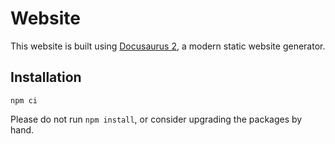 # Website

This website is built using [Docusaurus 2](https://v2.docusaurus.io/), a modern static website generator.

## Installation

```console
npm ci
```

Please do not run `npm install`, or consider upgrading the packages by hand. 